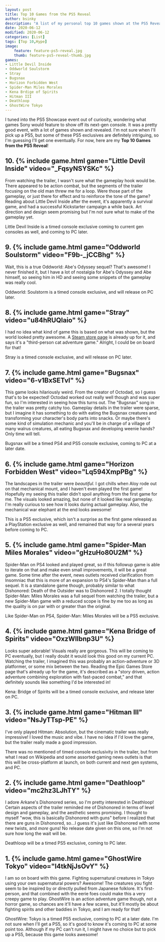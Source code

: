```yaml
---
layout: post
title: Top 10 Games from the PS5 Reveal
author: bsinky
description: "A list of my personal top 10 games shown at the PS5 Reveal Event."
date: 2020-06-12
modified: 2020-06-12
categories: [List]
tags: [Top 10,Hype]
image:
    feature: feature-ps5-reveal.jpg
    thumb: feature-ps5-reveal-thumb.jpg
games:
- Little Devil Inside
- Oddworld Soulstorm
- Stray
- Bugsnax
- Horizon Forbidden West
- Spider-Man Miles Morales
- Kena Brdige of Spirits
- Hitman III
- Deathloop
- GhostWire Tokyo
---
```


I tuned into the PS5 Showcase event out of curiosity, wondering what games Sony
would feature to show off its next-gen console. It was a pretty good event, with
a lot of games shown and revealed. I'm not sure when I'll pick up a PS5, but
some of these PS5 exclusives are definitely intriguing, so I'm guessing I'll get
one eventually. For now, here are my **Top 10 Games from the PS5 Reveal**!

<!--more-->

## 10. {% include game.html game="Little Devil Inside" video="_FqsyNSYSKc" %}
 
From watching the trailer, I wasn't sure what the gameplay hook would be. There
appeared to be action combat, but the segments of the trailer focusing on the
old man threw me for a loop. Were those part of the gameplay, or just there for
effect and to reinforce the tone of the game? Reading about Little Devil Inside
after the event, it's apparently a survival game, and had a successful
Kickstarter campaign a while back. Art direction and design seem promising but
I'm not sure what to make of the gameplay yet.

Little Devil Inside is a timed console exclusive coming to current gen consoles
as well, and coming to PC later.

## 9. {% include game.html game="Oddworld Soulstorm" video="F9b-_jCCBhg" %}

Wait, this is a true Oddworld: Abe's Odyssey sequel? That's awesome! I never
finished it, but I have a lot of nostalgia for Abe's Odyssey and Abe himself, so
seeing him in HD and seeing some snippets of the gameplay was really cool.

Oddworld: Soulstorm is a timed console exclusive, and will release on PC later.
 
## 8. {% include game.html game="Stray" video="u84hRUQlaio" %}

I had no idea what kind of game this is based on what was shown, but the world
looked pretty awesome. A [Steam store
page](https://store.steampowered.com/app/1332010/Stray/) is already up for it,
and says it's a "third-person cat adventure game." Alright, I could be on board
for that!

Stray is a timed console exclusive, and will release on PC later.

## 7. {% include game.html game="Bugsnax" video="6-v1BxSETvI" %}

This game looks hilariously weird. From the creator of Octodad, so I guess
that's to be expected! Octodad worked out really well though and was super fun,
so I'm interested in seeing how this turns out. The "Bugsnax" song in the
trailer was pretty catchy too. Gameplay details in the trailer were sparse, but
I imagine it has something to do with eating the Bugsnax creatures and
transforming your character's body parts into snacks. Or maybe there's some kind
of simulation mechanic and you'll be in charge of a village of many walrus
creatures, all eating Bugsnax and developing weenie hands? Only time will tell.

Bugsnax will be a timed PS4 and PS5 console exclusive, coming to PC at a later date.

## 6. {% include game.html game="Horizon Forbidden West" video="Lq594XmpPBg" %}

The landscapes in the trailer were *beautiful*. I got chills when Aloy rode out
on that mechanical mount, and I haven't even played the first game! Hopefully my
seeing this trailer didn't spoil anything from the first game for me. The
visuals looked amazing, but none of it looked like real gameplay. I'm really
curious to see how it looks during actual gameplay. Also, the mechanical war
elephant at the end looks awesome!

This is a PS5 exclusive, which isn't a surprise as the first game released as a
PlayStation exclusive as well, and remained that way for a several years before
coming to PC.

## 5. {% include game.html game="Spider-Man Miles Morales" video="gHzuHo80U2M" %}
 
Spider-Man on PS4 looked and played great, so if this followup game is able to
iterate on that and make even small improvements, it will be a great game. Some
time after the event, news outlets received clarification from Insomniac that
this is more of an expansion to PS4's Spider-Man than a full sequel. It is a
standalone game though, probably similar to what Dishonored: Death of the
Outsider was to Dishonored 2. I totally thought Spider-Man: Miles Morales was a
full sequel from watching the trailer, but a new Spider-Man game with a reduced
scope is fine by me too as long as the quality is on par with or greater than
the original.

Like Spider-Man on PS4, Spider-Man: Miles Morales will be a PS5 exclusive.

## 4. {% include game.html game="Kena Bridge of Spirits" video="OxzWlIbnp3U" %}
 
Looks super adorable! Visuals really are gorgeous. This will be coming to PC
eventually, but I really doubt it would look this good on my current PC.
Watching the trailer, I imagined this was probably an action-adventure or 3D
platformer, or some mix between the two. Reading the Epic Games Store page
that's already up for the game, it's described as a "story driven, action
adventure combining exploration with fast-paced combat," and that definitely
sounds like something I'd be interested in!

Kena: Bridge of Spirits will be a timed console exclusive, and release later on
PC.

## 3. {% include game.html game="Hitman III" video="NsJyTTsp-PE" %}
 
I've only played Hitman: Absolution, but the cinematic trailer was really
impressive! I loved the music and vibe. I have no idea if I'd love the game, but
the trailer really made a good impression.

There was no mentioned of timed console exclusivity in the trailer, but from
what I read on Wikipedia and some assorted gaming news outlets is that this will
be cross-platform at launch, on both current and next gen systems, and PC.

## 2. {% include game.html game="Deathloop" video="mc2hz3LJhTY" %}
 
I adore Arkane's Dishonored series, so I'm pretty interested in Deathloop!
Certain aspects of the trailer reminded me of Dishonored in terms of level
design and gameplay, and the aesthetic seems promising. I thought to myself
"wow, this is basically Dishonored with guns" before I realized that there are
guns in Dishonored, so...I guess it's just like Dishonored with some new twists,
and *more* guns! No release date given on this one, so I'm not sure how long the
wait will be.

Deathloop will be a timed PS5 exclusive, coming to PC later.

## 1. {% include game.html game="GhostWire Tokyo" video="l4tkNjJsOvY" %}
 
I am so on board with this game. Fighting supernatural creatures in Tokyo using
your own supernatural powers? Awesome! The creatures you fight seem to be
inspired by or directly pulled from Japanese folklore. It's first-person, and
that combined with the eerie foes could make this a very creepy game to play.
GhostWire is an action adventure game though, not a horror game, so chances are
it'll have a few scares, but it'll mostly be about fighting spirits and other
baddies in Tokyo, and I am ready for that!

GhostWire: Tokyo is a timed PS5 exclusive, coming to PC at a later date. I'm not
sure when I'll get a PS5, so it's good to know it's coming to PC at some point
too. Although if my PC can't run it, I might have no choice but to pick up a
PS5, because this game looks awesome!

